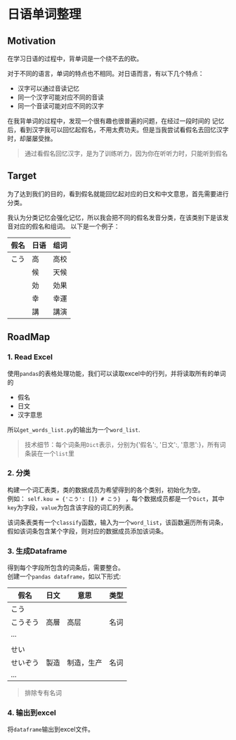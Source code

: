 # 日语单词整理

## Motivation
在学习日语的过程中，背单词是一个绕不去的砍。

对于不同的语言，单词的特点也不相同。对日语而言，有以下几个特点：
- 汉字可以通过音读记忆
- 同一个汉字可能对应不同的音读
- 同一个音读可能对应不同的汉字

在我背单词的过程中，发现一个很有趣也很普遍的问题，在经过一段时间的
记忆后，看到汉字我可以回忆起假名，不用太费功夫。但是当我尝试看假名去回忆汉字时，却屡屡受挫。

>通过看假名回忆汉字，是为了训练听力，因为你在听听力时，只能听到假名

## Target
为了达到我们的目的，看到假名就能回忆起对应的日文和中文意思，首先需要进行分类。

我认为分类记忆会强化记忆，所以我会把不同的假名发音分类，在该类别下是该发音对应的假名和组词。
以下是一个例子：

| 假名 | 日语 |组词 |
|----- | ----- | ---- |
| こう | 高  | 高校 |
|      | 候 | 天候 |
|      | 効 | 効果 |
|      | 幸 | 幸運 |
|      | 講 | 講演 |
## RoadMap
### 1. Read Excel
使用`pandas`的表格处理功能，我们可以读取excel中的行列，并将读取所有的单词的
- 假名
- 日文
- 汉字意思

所以`get_words_list.py`的输出为一个`word_list`.

>技术细节：每个词条用`Dict`表示，分别为{'假名':, '日文':, '意思':}，所有词条装在一个`list`里

### 2. 分类
构建一个词汇表类，类的数据成员为希望得到的各个类别，初始化为空。  
例如：
`self.kou = {'こう': []} # こう} `  ，每个数据成员都是一个`Dict`，其中`key`为字段，`value`为包含该字段的词汇的列表。

该词条表类有一个`classify`函数，输入为一个`word_list`，该函数遍历所有词条，假如该词条包含某个字段，则对应的数据成员添加该词条。

### 3. 生成Dataframe
得到每个字段所包含的词条后，需要整合。  
创建一个`pandas dataframe`，如以下形式:

|假名|日文|意思|类型|
|---|---|---|---|
|こう|||
|こうそう|高層|高层|名词|
|...|||
||||
|せい|||
|せいぞう|製造|制造，生产|名词|
|...|||

>排除专有名词

### 4. 输出到excel
将`dataframe`输出到excel文件。


